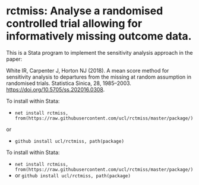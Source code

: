 # rctmiss: Analyse a randomised controlled trial allowing for informatively missing outcome data.

This is a Stata program to implement the sensitivity analysis approach in the paper:

White IR, Carpenter J, Horton NJ (2018). A mean score method for sensitivity analysis to departures from the missing at random assumption in randomised trials. Statistica Sinica, 28, 1985–2003. 
https://doi.org/10.5705/ss.202016.0308.

To install within Stata:

- `net install rctmiss, from(https://raw.githubusercontent.com/ucl/rctmiss/master/package/)`

or 

- `github install ucl/rctmiss, path(package)`

To install within Stata:
- `net install rctmiss, from(https://raw.githubusercontent.com/ucl/rctmiss/master/package/)`
- or `github install ucl/rctmiss, path(package)`
